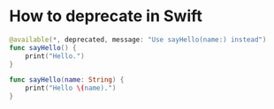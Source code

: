 # How to deprecate in Swift

```swift
@available(*, deprecated, message: "Use sayHello(name:) instead")
func sayHello() {
    print("Hello.")
}

func sayHello(name: String) {
    print("Hello \(name).")
}
```
